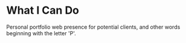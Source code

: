 # What I Can Do
Personal portfolio web presence for potential clients, and other words beginning with the letter 'P'.
